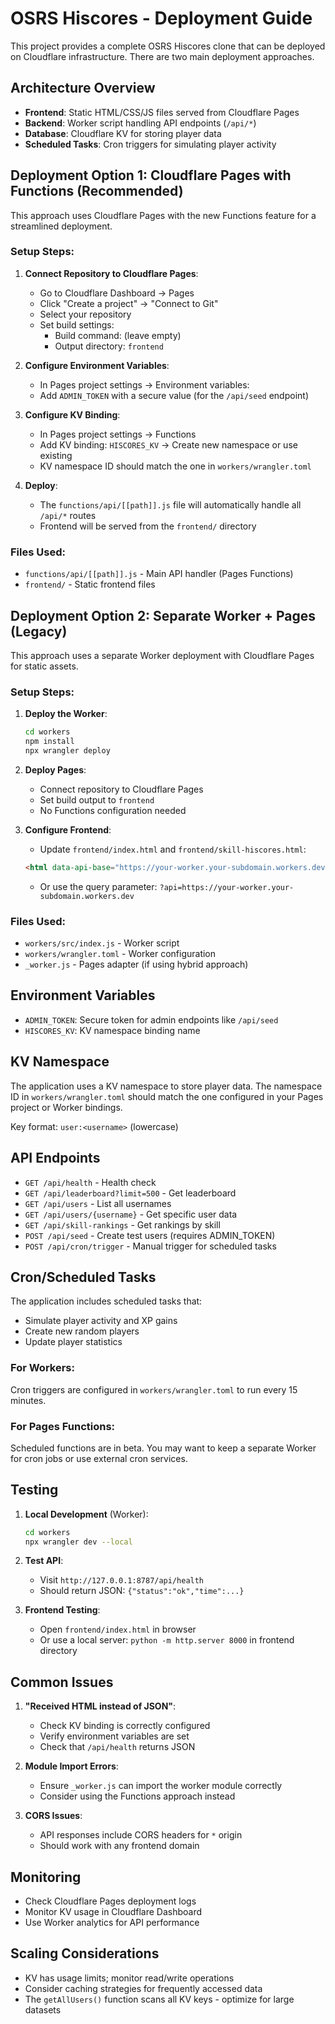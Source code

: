 # OSRS Hiscores - Deployment Guide

This project provides a complete OSRS Hiscores clone that can be deployed on Cloudflare infrastructure. There are two main deployment approaches.

## Architecture Overview

- **Frontend**: Static HTML/CSS/JS files served from Cloudflare Pages
- **Backend**: Worker script handling API endpoints (`/api/*`)
- **Database**: Cloudflare KV for storing player data
- **Scheduled Tasks**: Cron triggers for simulating player activity

## Deployment Option 1: Cloudflare Pages with Functions (Recommended)

This approach uses Cloudflare Pages with the new Functions feature for a streamlined deployment.

### Setup Steps:

1. **Connect Repository to Cloudflare Pages**:
   - Go to Cloudflare Dashboard → Pages
   - Click "Create a project" → "Connect to Git"
   - Select your repository
   - Set build settings:
     - Build command: (leave empty)
     - Output directory: `frontend`

2. **Configure Environment Variables**:
   - In Pages project settings → Environment variables:
   - Add `ADMIN_TOKEN` with a secure value (for the `/api/seed` endpoint)

3. **Configure KV Binding**:
   - In Pages project settings → Functions
   - Add KV binding: `HISCORES_KV` → Create new namespace or use existing
   - KV namespace ID should match the one in `workers/wrangler.toml`

4. **Deploy**:
   - The `functions/api/[[path]].js` file will automatically handle all `/api/*` routes
   - Frontend will be served from the `frontend/` directory

### Files Used:
- `functions/api/[[path]].js` - Main API handler (Pages Functions)
- `frontend/` - Static frontend files

## Deployment Option 2: Separate Worker + Pages (Legacy)

This approach uses a separate Worker deployment with Cloudflare Pages for static assets.

### Setup Steps:

1. **Deploy the Worker**:
   ```bash
   cd workers
   npm install
   npx wrangler deploy
   ```

2. **Deploy Pages**:
   - Connect repository to Cloudflare Pages
   - Set build output to `frontend`
   - No Functions configuration needed

3. **Configure Frontend**:
   - Update `frontend/index.html` and `frontend/skill-hiscores.html`:
   ```html
   <html data-api-base="https://your-worker.your-subdomain.workers.dev">
   ```
   - Or use the query parameter: `?api=https://your-worker.your-subdomain.workers.dev`

### Files Used:
- `workers/src/index.js` - Worker script
- `workers/wrangler.toml` - Worker configuration
- `_worker.js` - Pages adapter (if using hybrid approach)

## Environment Variables

- `ADMIN_TOKEN`: Secure token for admin endpoints like `/api/seed`
- `HISCORES_KV`: KV namespace binding name

## KV Namespace

The application uses a KV namespace to store player data. The namespace ID in `workers/wrangler.toml` should match the one configured in your Pages project or Worker bindings.

Key format: `user:<username>` (lowercase)

## API Endpoints

- `GET /api/health` - Health check
- `GET /api/leaderboard?limit=500` - Get leaderboard
- `GET /api/users` - List all usernames
- `GET /api/users/{username}` - Get specific user data
- `GET /api/skill-rankings` - Get rankings by skill
- `POST /api/seed` - Create test users (requires ADMIN_TOKEN)
- `POST /api/cron/trigger` - Manual trigger for scheduled tasks

## Cron/Scheduled Tasks

The application includes scheduled tasks that:
- Simulate player activity and XP gains
- Create new random players
- Update player statistics

### For Workers:
Cron triggers are configured in `workers/wrangler.toml` to run every 15 minutes.

### For Pages Functions:
Scheduled functions are in beta. You may want to keep a separate Worker for cron jobs or use external cron services.

## Testing

1. **Local Development** (Worker):
   ```bash
   cd workers
   npx wrangler dev --local
   ```

2. **Test API**:
   - Visit `http://127.0.0.1:8787/api/health`
   - Should return JSON: `{"status":"ok","time":...}`

3. **Frontend Testing**:
   - Open `frontend/index.html` in browser
   - Or use a local server: `python -m http.server 8000` in frontend directory

## Common Issues

1. **"Received HTML instead of JSON"**: 
   - Check KV binding is correctly configured
   - Verify environment variables are set
   - Check that `/api/health` returns JSON

2. **Module Import Errors**:
   - Ensure `_worker.js` can import the worker module correctly
   - Consider using the Functions approach instead

3. **CORS Issues**:
   - API responses include CORS headers for `*` origin
   - Should work with any frontend domain

## Monitoring

- Check Cloudflare Pages deployment logs
- Monitor KV usage in Cloudflare Dashboard
- Use Worker analytics for API performance

## Scaling Considerations

- KV has usage limits; monitor read/write operations
- Consider caching strategies for frequently accessed data
- The `getAllUsers()` function scans all KV keys - optimize for large datasets
